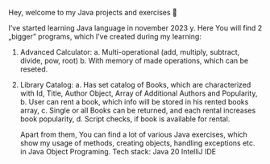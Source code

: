 Hey, welcome to my Java projects and exercises 

I’ve started  learning Java language in november 2023 y. Here You will find 2 „bigger” programs, which I’ve created during my learning:

1.	Advanced Calculator:
      a.	Multi-operational (add, multiply, subtract, divide, pow, root)
      b.	With memory of made operations, which can be reseted.

2.	Library Catalog:
      a.	Has set catalog of Books, which are characterized with Id, Title, Author Object, Array of Additional Authors and Popularity,
      b.	User can rent a book, which info will be stored in his rented books array,
      c.	Single or all Books can be returned, and each rental increases book popularity,
      d.	Script checks, if book is available for rental.


      Apart from them, You can find a lot of various Java exercises, which show my usage of methods, creating objects, handling exceptions etc. in Java Object Programing.
      Tech stack:
      Java 20
      IntelliJ IDE
